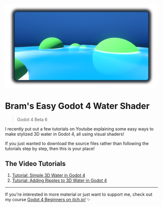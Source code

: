 ![](./Godot%204%20Water%20Shader/Assets/Water.png)

# Bram's Easy Godot 4 Water Shader
> Godot 4 Beta 6

I recently put out a few tutorials on Youtube explaining some easy ways to make stylized 3D water in Godot 4, all using visual shaders!

If you just wanted to download the source files rather than following the tutorials step by step, then this is your place!

## The Video Tutorials
1. [Tutorial: Simple 3D Water in Godot 4](https://youtu.be/XjCh2cN3Mfg)
2. [Tutorial: Adding Ripples to 3D Water in Godot 4](https://youtu.be/zvoQqhLeans)

---

If you're interested in more material or just want to support me, check out my course [Godot 4 Beginners on itch.io!](https://bramwell.itch.io/godot-4-beginners) ✨
